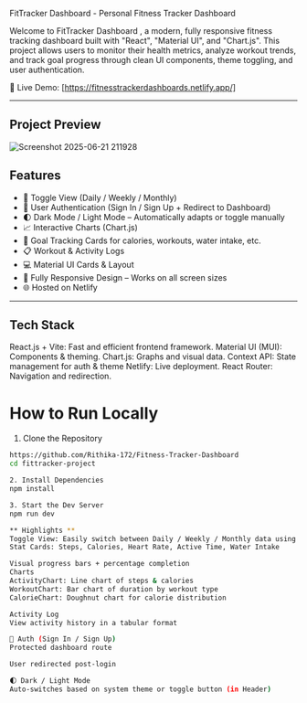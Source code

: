 FitTracker Dashboard  - Personal Fitness Tracker Dashboard

Welcome to FitTracker Dashboard , a modern, fully responsive fitness tracking dashboard built with "React", "Material UI", and "Chart.js". This project allows users to monitor their health metrics, analyze workout trends, and track goal progress through clean UI components, theme toggling, and user authentication.

🔗 Live Demo: [https://fitnesstrackerdashboards.netlify.app/]

---

## Project Preview


![Screenshot 2025-06-21 211928](https://github.com/user-attachments/assets/a03c60a1-c380-41a4-8b4a-fdca64149689)

##  Features

- 🔁 Toggle View (Daily / Weekly / Monthly)
- 👤 User Authentication (Sign In / Sign Up + Redirect to Dashboard)
- 🌓 Dark Mode / Light Mode – Automatically adapts or toggle manually
- 📈 Interactive Charts (Chart.js)
- 🎯 Goal Tracking Cards for calories, workouts, water intake, etc.
- 📋 Workout & Activity Logs
- 💻 Material UI Cards & Layout
- 📱 Fully Responsive Design – Works on all screen sizes
- 🌐 Hosted on Netlify

---
## Tech Stack
React.js + Vite: Fast and efficient frontend framework.
Material UI (MUI): Components & theming.
Chart.js: Graphs and visual data.
Context API: State management for auth & theme
Netlify: Live deployment.
React Router: Navigation and redirection.
# How to Run Locally

1. Clone the Repository
```bash
https://github.com/Rithika-172/Fitness-Tracker-Dashboard
cd fittracker-project

2. Install Dependencies
npm install

3. Start the Dev Server
npm run dev

** Highlights **
Toggle View: Easily switch between Daily / Weekly / Monthly data using tabs
Stat Cards: Steps, Calories, Heart Rate, Active Time, Water Intake

Visual progress bars + percentage completion
Charts
ActivityChart: Line chart of steps & calories
WorkoutChart: Bar chart of duration by workout type
CalorieChart: Doughnut chart for calorie distribution

Activity Log
View activity history in a tabular format

👤 Auth (Sign In / Sign Up)
Protected dashboard route

User redirected post-login

🌓 Dark / Light Mode
Auto-switches based on system theme or toggle button (in Header)
